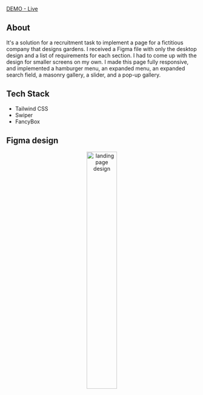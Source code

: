 [DEMO - Live](https://willowy-kheer-1e740c.netlify.app/)

## About

It's a solution for a recruitment task to implement a page for a fictitious company that designs gardens. I received a Figma file with only the desktop design and a list of requirements for each section. 
I had to come up with the design for smaller screens on my own. I made this page fully responsive, and implemented a hamburger menu, an expanded menu, an expanded search field, a masonry gallery, a slider, and a pop-up gallery.
## Tech Stack

- Tailwind CSS
- Swiper
- FancyBox

## Figma design
<p align="center">
    <img align="center" src="https://iili.io/JC5zqHg.jpg" alt="landing page design" width="300" style="margin: 0 auto; width: 40%"/>
</p>

